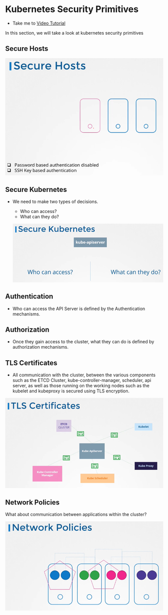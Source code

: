 # Kubernetes Security Primitives
  - Take me to [Video Tutorial](https://kodekloud.com/topic/kubernetes-security-primitives/)
  
In this section, we will take a look at kubernetes security primitives

## Secure Hosts

 ![sech](../../images/sech.PNG)
  
## Secure Kubernetes
- We need to make two types of decisions.
  - Who can access?
  - What can they do?
 
  ![seck](../../images/seck.PNG)
  
## Authentication
- Who can access the API Server is defined by the Authentication mechanisms.
  
## Authorization
- Once they gain access to the cluster, what they can do is defined by authorization mechanisms.

## TLS Certificates
- All communication with the cluster, between the various components such as the ETCD Cluster, kube-controller-manager, scheduler, api server, as well as those running on the working nodes such as the kubelet and kubeproxy is secured using TLS encryption.

 ![tls](../../images/tls.PNG)
 
## Network Policies
What about communication between applications within the cluster?

  ![np](../../images/np.PNG)
  
